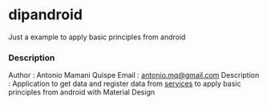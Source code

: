 # dipandroid
Just a example to apply basic principles from android

### Description
Author      : Antonio Mamani Quispe
Email       : antonio.mq@gmail.com
Description : Application to get data and register data from [services](http://dipandroid-ucb.herokuapp.com)
              to apply basic principles from android with  Material Design 

